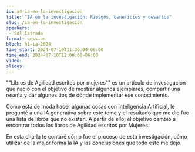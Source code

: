 ```yaml
---
id: a4-ia-en-la-investigacion
title: "IA en la investigación: Riesgos, beneficios y desafíos"
slug: /ia-en-la-investigacion
speakers:
 - Sol Estrada
format: session
block: h1-ia-2024
time_start: 2024-07-10T11:30:00-06:00
time_end: 2024-07-10T12:00:00-06:00
video:
slides:
---
```


""Libros de Agilidad escritos por mujeres"" es un artículo de investigación que nació con el objetivo de mostrar algunos ejemplares, compartir una reseña y dar algunos tips de dónde implementar ese conocimiento.

Como está de moda hacer algunas cosas con Inteligencia Artificial, le pregunté a una IA generativa sobre este tema y el resultado que me dio fue una lista de libros que no existen. A partir de ello, el objetivo cambió a encontrar todos los libros de Agilidad escritos por Mujeres.

En esta charla te contaré cómo fue el proceso de esta investigación, cómo utilizar de la mejor forma la IA y las conclusiones que todo esto me dejó.